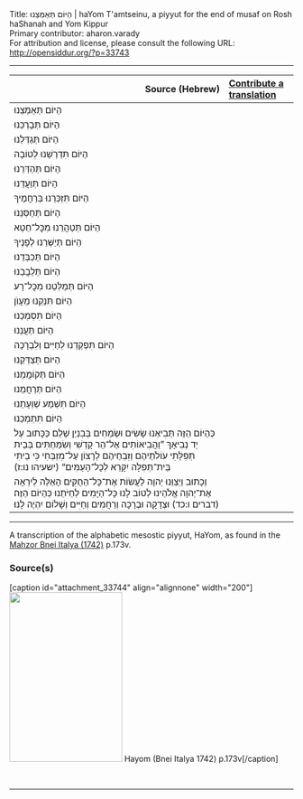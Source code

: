 <html>
<head></head>
<body>
Title: הַיּוֹם תְּאַמְּצֵנוּ | haYom T'amtseinu, a piyyut for the end of musaf on Rosh haShanah and Yom Kippur<br />
Primary contributor: aharon.varady<br />
For attribution and license, please consult the following URL: <a href="http://opensiddur.org/?p=33743">http://opensiddur.org/?p=33743</a>
<p />
<hr />

<table style="margin-left: auto;margin-right: auto;" class="draggable">
<thead><tr><th id="x" style="text-align: right;">Source (Hebrew)</th><th style="text-align: left;"><a href="/contributing/upload/">Contribute a translation</a></th></tr></thead>
<tbody>
<tr><td style="vertical-align:top;">
<div class="liturgy"><span lang="he">
הַיּוֹם תְּ<span class="acrostic">אַ</span>מְּצֵנוּ
</span></div></td>
 
<td style="vertical-align:top;">
<div class="english">

</div></td></tr>


<tr><td style="vertical-align:top;">
<div class="liturgy"><span lang="he">
הַיּוֹם תְּ<span class="acrostic">בָ</span>רְכֵנוּ
</span></div></td>
 
<td style="vertical-align:top;">
<div class="english">

</div></td></tr>


<tr><td style="vertical-align:top;">
<div class="liturgy"><span lang="he">
הַיּוֹם תְּ<span class="acrostic">גַ</span>דְּלֵנוּ
</span></div></td>
 
<td style="vertical-align:top;">
<div class="english">

</div></td></tr>


<tr><td style="vertical-align:top;">
<div class="liturgy"><span lang="he">
הַיּוֹם תִּ<span class="acrostic">דְ</span>רְשֵׁנוּ לְטוֹבָה
</span></div></td>
 
<td style="vertical-align:top;">
<div class="english">

</div></td></tr>


<tr><td style="vertical-align:top;">
<div class="liturgy"><span lang="he">
הַיּוֹם תְּ<span class="acrostic">הַ</span>דְּרֵנוּ
</span></div></td>
 
<td style="vertical-align:top;">
<div class="english">

</div></td></tr>


<tr><td style="vertical-align:top;">
<div class="liturgy"><span lang="he">
הַיּוֹם תְּ<span class="acrostic">וַ</span>עֲדֵנוּ
</span></div></td>
 
<td style="vertical-align:top;">
<div class="english">

</div></td></tr>


<tr><td style="vertical-align:top;">
<div class="liturgy"><span lang="he">
הַיּוֹם תִּ<span class="acrostic">זְ</span>כְּרֵנוּ בְּרַחֲמֶיךָ
</span></div></td>
 
<td style="vertical-align:top;">
<div class="english">

</div></td></tr>


<tr><td style="vertical-align:top;">
<div class="liturgy"><span lang="he">
הַיּוֹם תְּ<span class="acrostic">חַ</span>סְּנֵנוּ
</span></div></td>
 
<td style="vertical-align:top;">
<div class="english">

</div></td></tr>


<tr><td style="vertical-align:top;">
<div class="liturgy"><span lang="he">
הַיּוֹם תְּ<span class="acrostic">טַ</span>הֲרֵנוּ מִכׇּל־חֵטְא
</span></div></td>
 
<td style="vertical-align:top;">
<div class="english">

</div></td></tr>


<tr><td style="vertical-align:top;">
<div class="liturgy"><span lang="he">
הַיּוֹם תְּ<span class="acrostic">יַ</span>שְּׁרֵנוּ לְפָנֶיךָ
</span></div></td>
 
<td style="vertical-align:top;">
<div class="english">

</div></td></tr>


<tr><td style="vertical-align:top;">
<div class="liturgy"><span lang="he">
הַיּוֹם תְּ<span class="acrostic">כַ</span>בְּדֵנוּ
</span></div></td>
 
<td style="vertical-align:top;">
<div class="english">

</div></td></tr>


<tr><td style="vertical-align:top;">
<div class="liturgy"><span lang="he">
הַיּוֹם תְּ<span class="acrostic">לַ</span>בֲבֵנוּ
</span></div></td>
 
<td style="vertical-align:top;">
<div class="english">

</div></td></tr>


<tr><td style="vertical-align:top;">
<div class="liturgy"><span lang="he">
הַיּוֹם תְּ<span class="acrostic">מַ</span>לְּטֵנוּ מִכׇּל־רָע
</span></div></td>
 
<td style="vertical-align:top;">
<div class="english">

</div></td></tr>


<tr><td style="vertical-align:top;">
<div class="liturgy"><span lang="he">
הַיּוֹם תִּ<span class="acrostic">נַ</span>קֵנוּ מֵעָוֺן
</span></div></td>
 
<td style="vertical-align:top;">
<div class="english">

</div></td></tr>


<tr><td style="vertical-align:top;">
<div class="liturgy"><span lang="he">
הַיּוֹם תִּ<span class="acrostic">סְ</span>מְכֵנוּ
</span></div></td>
 
<td style="vertical-align:top;">
<div class="english">

</div></td></tr>


<tr><td style="vertical-align:top;">
<div class="liturgy"><span lang="he">
הַיּוֹם תַּ<span class="acrostic">עֲ</span>נֵנוּ
</span></div></td>
 
<td style="vertical-align:top;">
<div class="english">

</div></td></tr>


<tr><td style="vertical-align:top;">
<div class="liturgy"><span lang="he">
הַיּוֹם תִּ<span class="acrostic">פְ</span>קְדֵנוּ לְחַיִּים וְלִבְרָכָה
</span></div></td>
 
<td style="vertical-align:top;">
<div class="english">

</div></td></tr>


<tr><td style="vertical-align:top;">
<div class="liturgy"><span lang="he">
הַיּוֹם תְּ<span class="acrostic">צַ</span>דְּקֵנוּ
</span></div></td>
 
<td style="vertical-align:top;">
<div class="english">

</div></td></tr>


<tr><td style="vertical-align:top;">
<div class="liturgy"><span lang="he">
הַיּוֹם תְּ<span class="acrostic">ק</span>וֹמֲמֵנוּ
</span></div></td>
 
<td style="vertical-align:top;">
<div class="english">

</div></td></tr>


<tr><td style="vertical-align:top;">
<div class="liturgy"><span lang="he">
הַיּוֹם תְּ<span class="acrostic">רַ</span>חֲמֵנוּ
</span></div></td>
 
<td style="vertical-align:top;">
<div class="english">

</div></td></tr>


<tr><td style="vertical-align:top;">
<div class="liturgy"><span lang="he">
הַיּוֹם תִּ<span class="acrostic">שְׁ</span>מַע שַׁוְעָתֵנוּ
</span></div></td>
 
<td style="vertical-align:top;">
<div class="english">

</div></td></tr>


<tr><td style="vertical-align:top;">
<div class="liturgy"><span lang="he">
הַיּוֹם תִּ<span class="acrostic">תְ</span>מְכֵנוּ 
</span></div></td>
 
<td style="vertical-align:top;">
<div class="english">

</div></td></tr>


<tr><td style="vertical-align:top;">
<div class="liturgy"><span lang="he">
כְּהַיּוֹם הַזֶּה תְּבִיאֵנוּ שָׂשִׂים וּשְׂמֵחִים בְּבִנְיַן שָׁלֵם׃
כַּכָּתוּב עַל יַד נְבִיאָךְ ”וַהֲבִיאוֹתִים אֶל־הַר קָדְשִׁי 
וְשִׂמַּחְתִּים בְּבֵית תְּפִלָּתִי עוֹלֹתֵיהֶם 
וְזִבְחֵיהֶם לְרָצוֹן עַל־מִזְבְּחִי 
כִּי בֵיתִי בֵּית־תְּפִלָּה יִקָּרֵא לְכָל־הָעַמִּים׃“ <span class="citation">(ישעיהו נו:ז)</span>
</span></div></td>
 
<td style="vertical-align:top;">
<div class="english">

</div></td></tr>


<tr><td style="vertical-align:top;">
<div class="liturgy"><span lang="he">
וְכָתוּב וַיְצַוֵּנוּ יְהוָה לַעֲשׂוֹת אֶת־כָּל־הַחֻקִּים הָאֵלֶּה 
לְיִרְאָה אֶת־יְהוָה אֱלֹהֵינוּ 
לְטוֹב לָנוּ כָּל־הַיָּמִים 
לְחַיֹּתֵנוּ כְּהַיּוֹם הַזֶּה׃ <span class="citation">(דברים ו:כד)</span>
וּצְדָקָה 
וּבְרָכָה 
וְרַחֲמִים 
וְחַיִּים 
וְשָׁלוֹם יִהְיֶה לָנוּ׃
</div></td></tr>
</tbody></table>

<hr />

A transcription of the alphabetic mesostic piyyut, HaYom, as found in the <a href="https://books.google.com/books?id=y0vZAYOQuf0C&pg=RA22-PA4#v=onepage&q&f=true">Mahzor Bnei Italya (1742)</a> p.173v.

<h3>Source(s)</h3>

[caption id="attachment_33744" align="alignnone" width="200"]<a href="https://opensiddur.org/wp-content/uploads/2020/09/Hayom-Bnei-Italya-1742.jpg" rel="lightbox"><img src="https://opensiddur.org/wp-content/uploads/2020/09/Hayom-Bnei-Italya-1742-200x300.jpg" alt="" width="200" height="300" class="size-medium wp-image-33744" /></a> Hayom (Bnei Italya 1742) p.173v[/caption]

&nbsp;

<hr />

&nbsp;
</body>
</html>